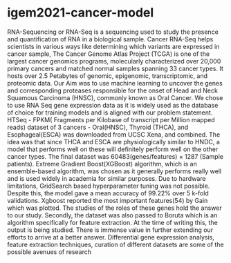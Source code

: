 # igem2021-cancer-model
RNA-Sequencing or RNA-Seq is a sequencing used to study the presence
and quantification of RNA in a biological sample. Cancer RNA-Seq helps
scientists in various ways like determining which variants are expressed in
cancer sample,
The Cancer Genome Atlas Project (TCGA) is one of the largest cancer
genomics programs, molecularly characterized over 20,000 primary
cancers and matched normal samples spanning 33 cancer types. It hosts
over 2.5 Petabytes of genomic, epigenomic, transcriptomic, and proteomic
data.
Our Aim was to use machine learning to uncover the genes and
corresponding proteases responsible for the onset of Head and Neck
Squamous Carcinoma (HNSC), commonly known as Oral Cancer.
We chose to use RNA Seq gene expression data as it is widely used as the
database of choice for training models and is aligned with our problem
statement.
HTSeq - FPKM( Fragments per Kilobase of transcript per Million mapped
reads) dataset of 3 cancers - Oral(HNSC), Thyroid (THCA), and
Esophageal(ESCA) was downloaded from UCSC Xena, and combined.
The idea was that since THCA and ESCA are physiologically similar to
HNDC, a model that performs well on these will definitely perform well on
the other cancer types. The final dataset was 60483(genes/features) ×
1287 (Sample patients).
Extreme Gradient Boost(XGBoost) algorithm, which is an ensemble-based
algorithm, was chosen as it generally performs really well and is used
widely in academia for similar purposes.
Due to hardware limitations, GridSearch based hyperparameter tuning was
not possible. Despite this, the model gave a mean accuracy of 99.22% over
5 k-fold validations.
Xgboost reported the most important features(54) by Gain which was
plotted. The studies of the roles of these genes hold the answer to our
study.
Secondly, the dataset was also passed to Boruta which is an algorithm
specifically for feature extraction. At the time of writing this, the output is
being studied.
There is immense value in further extending our efforts to arrive at a better
answer. Differential gene expression analysis, feature extraction
techniques, curation of different datasets are some of the possible avenues
of research
